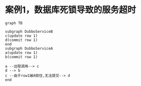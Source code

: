 # 案例1，数据库死锁导致的服务超时

```mermaid
graph TB

subgraph DubboServiceB
c(update row 1)
d(commit row 1)
end
subgraph DubboServiceA
a(update row 1)
b(commit row 1)

a --远程调用--> c
d --> b
c --由于row1被A锁住,无法提交--> d
end
```

<!--stackedit_data:
eyJoaXN0b3J5IjpbMTM4MDEwODExMV19
-->